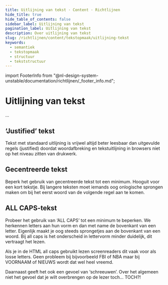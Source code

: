 ```yaml
---
title: Uitlijning van tekst · Content · Richtlijnen
hide_title: true
hide_table_of_contents: false
sidebar_label: Uitlijning van tekst
pagination_label: Uitlijning van tekst
description: Over uitlijning van tekst
slug: /richtlijnen/content/tekstopmaak/uitlijning-tekst
keywords:
  - semantiek
  - tekstopmaak
  - structuur
  - tekststructuur
---
```


<!-- @license CC0-1.0 -->

import FooterInfo from "@nl-design-system-unstable/documentation/richtlijnen/\_footer_info.md";

# Uitlijning van tekst

...

## ‘Justified’ tekst

Tekst met standaard uitlijning is vrijwel altijd beter leesbaar dan uitgevulde regels (justified) doordat woordafbreking en tekstuitlijning in browsers niet op het niveau zitten van drukwerk.

## Gecentreerde tekst

Beperk het gebruik van gecentreerde tekst tot een minimum. Hooguit voor een kort tekstje. Bij langere teksten moet iemands oog onlogische sprongen maken om bij het eerst woord van de volgende regel aan te komen.

## ALL CAPS-tekst

Probeer het gebruik van ‘ALL CAPS’ tot een minimum te beperken. We herkennen letters aan hun vorm en dan met name de bovenkant van een letter. Eigenlijk maakt je oog steeds sprongetjes aan de bovenkant van een woord. Bij all caps is het onderscheid in lettervorm minder duidelijk, dit vertraagt het lezen.

Als je in de HTML all caps gebruikt lezen screenreaders dit vaak voor als losse letters. Geen probleem bij bijvoorbeeld FBI of NBA maar bij VOORNAAM of NIEUWS wordt dat wel heel vreemd.

Daarnaast geeft het ook een gevoel van ‘schreeuwen’. Over het algemeen niet het gevoel dat je wilt overbrengen op de lezer toch… TOCH?!

<FooterInfo/>
